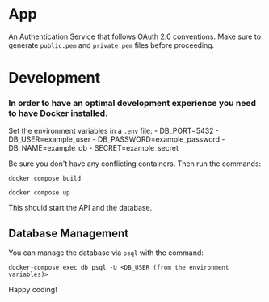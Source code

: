 # App
An Authentication Service that follows OAuth 2.0 conventions. Make sure to generate  `public.pem` and `private.pem` files before proceeding.

# Development
### In order to have an optimal development experience you need to have Docker installed.
Set the environment variables in a `.env` file:
	- DB_PORT=5432
	- DB_USER=example_user
	- DB_PASSWORD=example_password
	- DB_NAME=example_db
	- SECRET=example_secret

Be sure you don't have any conflicting containers.
Then run the commands:

`docker compose build`

`docker compose up`

This should start the API and the database.

## Database Management
You can manage the database via `psql` with the command:

`docker-compose exec db psql -U <DB_USER (from the environment variables)>`

Happy coding!
